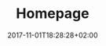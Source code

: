 ---
title: Homepage
date: 2017-11-01T18:28:28+02:00
draft: false
description: Jennifer Choi Mechanical Engineer California State University of Fullerton 

header:
  description: Hello, my name is <span class="accent-text">Jennifer.</span> I live in greater Los Angeles County. Always ready to learn something new. 
  image:
    url: home-hero.png
    alt: The top of mountain image
    media: "(max-width: 46.25em)"
    params:
    - options: 1130x500
    - options: 848x443
      cmd: Fit
    - options: 565x420
      cmd: Fit
    - options: 360x318
      cmd: Fit
text_groups:
  - name: About
    description: A recent graduate from California State University, Fullerton. Always been intrigued with how objects function and having artistic interest, eventually led me to study mechanical engineering.<br>Currently, I am restoring a 2002 Acura RSX Type-S from the mid-west and a 2006 Honda Accord LX from sunny California when I am not spending time with my niece. Spending almost every weekend at the junkyard to find reusable parts. Swapping old parts out or performing basic maintenance, truly has a person gain a great learning experience.<br>For example, some of the 2006 Honda Accord’s windshield wipers are known to overshoot when in use, so they either slam at the bottom of the windshield when returning to resting position or slam into the driver’s side windshield frame. This is either caused by the plastic gears inside the motor assembly being worn out or the linkages bushings breaking off. This Accord happened to a lucky winner of having one these issues – the bushing broke off. Having to remove the old windshield linkages, you can see the four-bar linkage system design is used for the functionality of vehicle windshield wipers. <br>I appreciate applying theoretical concepts that I have learned from my studies and also being able to fix things. Also, I enjoy traveling to learn about different cultures. [My interests are expanded in variety of subjects.]
  - name:
    description:
  - name: Hobbies
    description: Enjoy going on hikes, going out for a drive, reading poetry, painting and drawing, skateboarding, and assembling objects.
  - name: Get in touch
    description: <a class="accent-text bold-text" href="mailto:jenniferchoi@protonmail.com?subject=Hello,%20Jennifer!%20Lets%20make%20something%20great%20together!">jenniferchoi@protonmail.com</a>
  - name: Projects
    description: Select on the images to learn about my projects
    class: line
projects:
  - title: EV3 Lego Race Car
    type: Mechanical Design Course Project
    link: https://unsplash.com/photos/hpjSkU2UYSU
    image:
      url: works/Ev3_proto_2.jpg
      alt: EV3 Lego Project
      media: "(max-width: 46.25em)"
      params:
      - options: 1130x590
      - options: 848x443
      - options: 565x420
      - options: 360x318 Left
  - title: Titan Rover
    type: Senior Design Project
    link: https://titanrover.com/
    class: short-col
    image:
      url: works/rover.jpg
      alt: The Analytic web design theme
      media: "(max-width: 46.25em)"
      params:
      - options: 364x590 Top
      - options: 848x443 Top
      - options: 565x420
      - options: 360x318
  - title: ARMORS
    type: Undergraduate Research
    link: https://www.fullerton.edu/ecs/faculty/jwsanders/
    class: wide-col
    image:
      url: works/armors.jpg
      alt: Automatic Response Man-Overboard Rescue System
      media: "(max-width: 46.25em)"
      params:
      - options: 746x590 Left
      - options: 848x443 Top
      - options: 565x420 Left
      - options: 360x318 Center
  - title: Motorcycle Shock Absorbers
    type: CAD - SolidWorks Project
    link: https://jenniferchoi.netlify.app/msa/
    class: wide-col
    image:
      url: works/Configuration_1.jpg
      alt: Motorcycle Shocks
      media: "(max-width: 46.25em)"
      params:
      - options: 746x590 Center
      - options: 848x443 Center
      - options: 565x420 Center
      - options: 360x318 Center
---